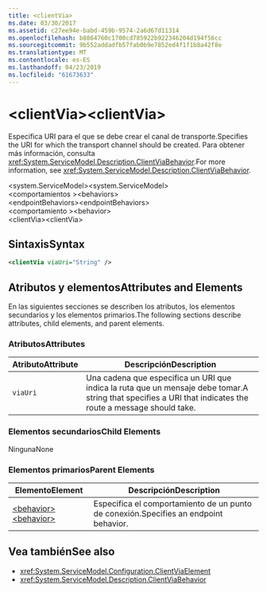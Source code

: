 ```yaml
---
title: <clientVia>
ms.date: 03/30/2017
ms.assetid: c27ee94e-babd-459b-9574-2a6d67d11314
ms.openlocfilehash: b8864760c1700cd785922b922346204d194f56cc
ms.sourcegitcommit: 9b552addadfb57fab0b9e7852ed4f1f1b8a42f8e
ms.translationtype: MT
ms.contentlocale: es-ES
ms.lasthandoff: 04/23/2019
ms.locfileid: "61673633"
---
```

# <a name="clientvia"></a><span data-ttu-id="14979-101">\<clientVia></span><span class="sxs-lookup"><span data-stu-id="14979-101">\<clientVia></span></span>
<span data-ttu-id="14979-102">Especifica URI para el que se debe crear el canal de transporte.</span><span class="sxs-lookup"><span data-stu-id="14979-102">Specifies the URI for which the transport channel should be created.</span></span> <span data-ttu-id="14979-103">Para obtener más información, consulta <xref:System.ServiceModel.Description.ClientViaBehavior>.</span><span class="sxs-lookup"><span data-stu-id="14979-103">For more information, see <xref:System.ServiceModel.Description.ClientViaBehavior>.</span></span>  
  
 <span data-ttu-id="14979-104">\<system.ServiceModel></span><span class="sxs-lookup"><span data-stu-id="14979-104">\<system.ServiceModel></span></span>  
<span data-ttu-id="14979-105">\<comportamientos ></span><span class="sxs-lookup"><span data-stu-id="14979-105">\<behaviors></span></span>  
<span data-ttu-id="14979-106">\<endpointBehaviors></span><span class="sxs-lookup"><span data-stu-id="14979-106">\<endpointBehaviors></span></span>  
<span data-ttu-id="14979-107">\<comportamiento ></span><span class="sxs-lookup"><span data-stu-id="14979-107">\<behavior></span></span>  
<span data-ttu-id="14979-108">\<clientVia></span><span class="sxs-lookup"><span data-stu-id="14979-108">\<clientVia></span></span>  
  
## <a name="syntax"></a><span data-ttu-id="14979-109">Sintaxis</span><span class="sxs-lookup"><span data-stu-id="14979-109">Syntax</span></span>  
  
```xml  
<clientVia viaUri="String" />
```  
  
## <a name="attributes-and-elements"></a><span data-ttu-id="14979-110">Atributos y elementos</span><span class="sxs-lookup"><span data-stu-id="14979-110">Attributes and Elements</span></span>  
 <span data-ttu-id="14979-111">En las siguientes secciones se describen los atributos, los elementos secundarios y los elementos primarios.</span><span class="sxs-lookup"><span data-stu-id="14979-111">The following sections describe attributes, child elements, and parent elements.</span></span>  
  
### <a name="attributes"></a><span data-ttu-id="14979-112">Atributos</span><span class="sxs-lookup"><span data-stu-id="14979-112">Attributes</span></span>  
  
|<span data-ttu-id="14979-113">Atributo</span><span class="sxs-lookup"><span data-stu-id="14979-113">Attribute</span></span>|<span data-ttu-id="14979-114">Descripción</span><span class="sxs-lookup"><span data-stu-id="14979-114">Description</span></span>|  
|---------------|-----------------|  
|`viaUri`|<span data-ttu-id="14979-115">Una cadena que especifica un URI que indica la ruta que un mensaje debe tomar.</span><span class="sxs-lookup"><span data-stu-id="14979-115">A string that specifies a URI that indicates the route a message should take.</span></span>|  
  
### <a name="child-elements"></a><span data-ttu-id="14979-116">Elementos secundarios</span><span class="sxs-lookup"><span data-stu-id="14979-116">Child Elements</span></span>  
 <span data-ttu-id="14979-117">Ninguna</span><span class="sxs-lookup"><span data-stu-id="14979-117">None</span></span>  
  
### <a name="parent-elements"></a><span data-ttu-id="14979-118">Elementos primarios</span><span class="sxs-lookup"><span data-stu-id="14979-118">Parent Elements</span></span>  
  
|<span data-ttu-id="14979-119">Elemento</span><span class="sxs-lookup"><span data-stu-id="14979-119">Element</span></span>|<span data-ttu-id="14979-120">Descripción</span><span class="sxs-lookup"><span data-stu-id="14979-120">Description</span></span>|  
|-------------|-----------------|  
|[<span data-ttu-id="14979-121">\<behavior></span><span class="sxs-lookup"><span data-stu-id="14979-121">\<behavior></span></span>](../../../../../docs/framework/configure-apps/file-schema/wcf/behavior-of-endpointbehaviors.md)|<span data-ttu-id="14979-122">Especifica el comportamiento de un punto de conexión.</span><span class="sxs-lookup"><span data-stu-id="14979-122">Specifies an endpoint behavior.</span></span>|  
  
## <a name="see-also"></a><span data-ttu-id="14979-123">Vea también</span><span class="sxs-lookup"><span data-stu-id="14979-123">See also</span></span>

- <xref:System.ServiceModel.Configuration.ClientViaElement>
- <xref:System.ServiceModel.Description.ClientViaBehavior>
